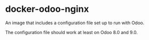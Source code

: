 # docker-odoo-nginx

An image that includes a configuration file set up to run with Odoo.

The configuration file should work at least on Odoo 8.0 and 9.0.
